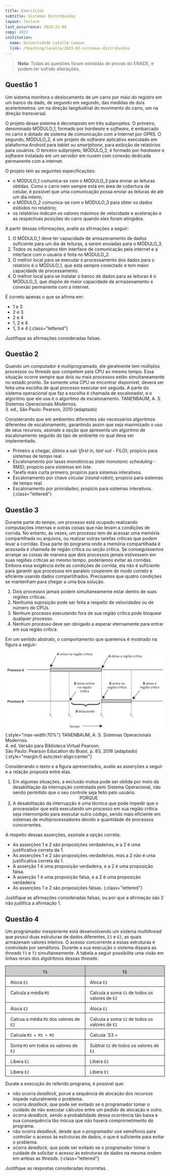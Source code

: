 ```yaml
---
title: Exercícios
subtitle: Sistemas Distribuídos
layout: lecture
last_occurrence: 2023-21-09
copy: 2023
institution:
  name: Universidade LaSalle Canoas
  link: /teaching/lasalle/2023-02-sistemas-distribuidos
---
```


<style>
td { border: solid thin #022; padding: 10px 15px 5px 15px; vertical-align: top; width: 50%; }
th { border: solid thin #022; background-color: #ccc; padding: 10px 15px 5px 15px; vertical-align: top; width: 50%; text-align: center !important; font-weight: 600 !important; }
</style>

> **Nota**: Todas as questões foram extraídas de provas do ENADE, e podem ter sofrido alterações.

## Questão 1

Um sistema monitora o deslocamento de um carro por maio do registro em um banco de dado, de segundo em segundo, das medidas de dois acelerômetros: um na direção langitudinal do movimento do carro, um na direção transversal.

O projeto desse sistema é decomposto em três subprojetos. O primeiro, denominado MÓDULO\_1, formado por _hardware_ e _software_, é embarcado no carro e dotado de sistema de comunicação com a Internet por GPRS. O segundo, MÓDULO\_2, é um projeto de _software_ aplicativo executado em plataforma Android para _tablet_ ou _smartphone_, para exibição de relatórios para usuários. O terceiro subprojeto, MÓDULO\_3, é formado por _hardware_ e _software_ instalado em um servidor em nuvem com conexão dedicada permanente com a internet.

O projeto tem as seguintes especificações:
* o MÓDULO\_1 comunica-se com o MÓDULO\_3 para enviar as leituras obtidas. Como o carro nem sempre está em área de cobertura de celular, é possível que uma comunicação possa enviar as leituras de até um dia inteiro;
* o MÓDULO\_2 comunica-se com o MÓDULO\_3 para obter os dados exibidos no relatório;
* os relatórios indicam os valores máximos de velocidade e aceleração e as respectivas posições do carro quando eles foram atingidos.

A partir dessas informações, avalie as afirmações a seguir:

1. O MÓDULO\_1 deve ter capacidade de armazenamento de dados suficiente para um dia de leituras, a serem enviadas para o MÓDULO\_3.
2. Todos os subprojetos têm interface de comunicação pela internet e a interface com o usuário é feita no MÓDULO\_2.
3. O melhor local para se executar o processamento dos dados para o relatório é o MÓDULO\_1, que está sempre conectado e tem maior capacidade de processamento.
4. O melhor local para se instalar o banco de dados para as leituras é o MÓDULO\_3, que dispõe de maior capacidade de armazenamento e conexão permanente com a internet.

É correto apenas o que se afirma em:

* 1 e 3
* 2 e 3
* 2 e 4
* 1, 2 e 4
* 1, 3 e 4
{:class="lettered"}

Justifique as afirmações consideradas falsas.


## Questão 2

Quando um computador é multiprogramado, ele geralmente tem múltiplos processos ou _threads_ que competem pela CPU ao mesmo tempo.  Essa situação ocorre sempre que dois ou mais processos estão simultaneamente no estado pronto. Se somente uma CPU se encontrar disponível, deverá ser feita uma escolha de qual processo executar em seguida. A parte do sistema operacional que faz a escolha é chamada de escalonador, e o algoritmo que ele usa é o algoritmo de escalonamento.
<span class="bibtex">TANENBAUM, A. S. Sistemas Operacionais Modernos.<br/>3. ed., São Paulo: Pearson, 2010 (adaptado)</span>

Considerando que em ambientes diferentes são necessários algoritmos diferentes de escalonamento, garantindo assim que seja maximizado o uso de seus recursos, assinale a opção que apresenta um algoritmo de escalonamento seguido do tipo de ambiente no qual deva ser implementado.

* Primeiro a chegar, último a sair (_first in, last out_ - FILO); propício para sistemas de tempo real.
* Escalonamento por taxas monotônicas (_rate monotonic scheduling_ - RMS); propício para sistemas em lote.
* Tarefa mais curta primeiro; propício para sistemas interativos.
* Escalonamento por chave circular (_round-robin_); propício para sistemas de tempo real.
* Escalonamento por prioridades; propício para sistemas interativos.
{:class="lettered"}


## Questão 3

Durante parte do tempo, um processo está ocupado realizando computações internas e outras coisas que não levam a condições de corrida. No entanto, às vezes, um processo tem de acessar uma memória compartilhada ou arquivos, ou realizar outras tarefas críticas que podem levar a corridas. Essa parte do programa onde a memória compartilhada é acessada é chamada de região crítica ou seção crítica. Se conseguíssemos arranjar as coisas de maneira que dois processos jamais estivessem em suas regiões críticas ao mesmo tempo, poderíamos evitar as corridas. Embora essa exigência evite as condições de corrida, ela não é suficiente para garantir que processos em paralelo cooperem de modo correto e eficiente usando dados compartilhados. Precisamos que quatro condições se mantenham para chegar a uma boa solução.

1. Dois processos jamais podem simultaneamente estar dentro de suas regiões críticas.
2. Nenhuma suposição pode ser feita a respeito de velocidades ou de número de CPUs.
3. Nenhum processo executando fora de sua região crítica pode bloquear qualquer processo.
4. Nenhum processo deve ser obrigado a esperar eternamente para entrar em sua região crítica.

Em um sentido abstrato, o comportamento que queremos é mostrado na figura a seguir:

![Exclusão mútua usando regiões críticas](files/lecture-08/exclusao_mutua_usando_regioes_criticas.png){:style="max-width:70%"}
<span class="bibtex">TANENBAUM, A. S. Sistemas Operacionais Modernos.<br/>4. ed. Versão para Biblioteca Virtual Pearson.<br/>São Paulo: Pearson Education do Brasil, p. 83, 2016 (adaptado)</span>
{:style="margin:0 auto;text-align:center"}


Considerando o texto e a figura apresentados, avalie as asserções a seguir e a relação proposta entre elas.

1. Em algumas situações, a exclusão mútua pode ser obtida por meio da desabilitação da interrupção controlada pelo Sistema Operacional, não sendo permitido que o seu controle seja feito pelo usuário.
<span style="display:block; text-align:center; font-weight: 400">PORQUE</span>
2. A desabilitação da interrupção é uma técnica que pode impedir que o processador que está executando um processo em sua região crítica seja interrompido para executar outro código, sendo mais eficiente em sistemas de multiprocessadores devido a quantidade de processos concorrentes.

A respeito dessas asserções, assinale a opção correta:

* As asserções 1 e 2 são proposições verdadeiras, e a 2 é uma justificativa correta da 1.
* As asserções 1 e 2 são proposições verdadeiras, mas a 2 não é uma justificativa correta da 1.
* A asserção 1 é uma proposição verdadeira, e a 2 é uma proposição falsa.
* A asserção 1 é uma proposição falsa, e a 2 é uma proposição verdadeira.
* As asserções 1 e 2 são proposições falsas.
{:class="lettered"}

Justifique as afirmações consideradas falsas, ou por que a afirmação são 2 não justifica a afirmação 1.


## Questão 4

Um programador inexperiente está desenvolvendo um sistema _multithread_ que possui duas estruturas de dados diferentes, `E1` e `E2`, as quais armazenam valores inteiros. O acesso concorrente a essas estruturas é controlado por semáforos. Durante a sua execução o sistema dispara as _threads_ `T1` e `T2` simultaneamente. A tabela a seguir possibilita uma visão em linhas rerais dos algolritmos dessas _threads_:

|  `T1` | `T2` |
| :---- | :--- |
| Aloca `E1` | Aloca `E2` |
| Calcula a média `M1` | Calcula a soma `S1` de todos os valores de `E2` |
| Aloca `E2` | Aloca `E1` |
| Calcua a média `M2` dos valores de `E2` | Calcula a soma `S2` de todos os valores de `E1` |
| Calcula `M3 = M1 + M2` | Calcula `S3 = |S1 - S2|` |
|Soma `M3` em todos os valores de `E2` | Subtrai `S2` de todos os valores de `E1` |
| Libera `E1` | Libera `E2` |
| Libera `E2` | Libera `E1` |

Durate a execução do referido programa, é possível que:

* não ocorra _deadlock_, porue a sequência de alocação dos recursos impede naturalmente o problema.
* ocorra _deadlock_, que pode ser evitado se o programador tomar o cuidado de não executar cálculos entre um pedido de alocação e outro.
* ocorra _deadlock_, sendo a probabilidade dessa ocorrência tão baixa e sua consequência tão inócua que não haverá comprometimento do programa.
* não ocorra _deadlock_, desde que o programador use semáforos para controlar o acesso às estruturas de dados, o que é suficiente para evitar o problema.
* ocorra _deadlock_, que pode ser evitado se o programador tomar o cuidade de solicitar o acesso às estruturas de dados na mesma ondem em ambas as _threads_.
{:class="lettered"}

Justifique as respostas consideradas incorretas.

